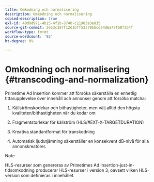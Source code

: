 ```yaml
---
title: Omkodning och normalisering
description: Omkodning och normalisering
copied-description: true
exl-id: 48d9d971-4b15-4f1b-8740-c21983a3e835
source-git-commit: 3e63c187f12d1bff53370bbcde4d6a77f58f3b4f
workflow-type: tm+mt
source-wordcount: '92'
ht-degree: 0%

---
```


# Omkodning och normalisering {#transcoding-and-normalization}

Primetime Ad Insertion kommer att försöka säkerställa en enhetlig tittarupplevelse över innehåll och annonser genom att försöka matcha:

1. Källströmskodekar och bithastigheter, men välj alltid den högsta kvaliteten/bithastigheten när du kodar om

1. Fragmentstorlekar för källström (HLS/#EXT-X-TARGETDURATION)

1. Kreativa standardformat för transkodning

1. Automatisk ljudutjämning säkerställer en konsekvent dB-nivå för alla annonskreatörer.

>[!NOTE]
>
>HLS-resurser som genereras av Primetimes Ad Insertion-just-in-tidsomkodning producerar HLS-resurser i version 3, oavsett vilken HLS-version som definieras i innehållet.
